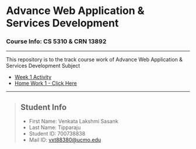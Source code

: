 # Advance Web Application & Services Development
### Course Info: CS 5310 & CRN 13892
---
This repository is to the track course work of Advance Web Application & Services Development Subject

- [Week 1 Activity](https://sasank09.github.io/CS5130_13892/Week%20%1/700738838_Assignment1.html)
- [Home Work 1 - Click Here](https://sasank09.github.io/CS5130_13892/HW1/SalesTaxCalculator.html)

---
>## Student Info
> - First Name: Venkata Lakshmi Sasank
> - Last Name: Tipparaju
> - Student ID: 700738838
> - Mail ID: vxt88380@ucmo.edu


